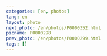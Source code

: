 ```yaml
---
categories: [en, photos]
lang: en
layout: photo
next_photo: /en/photos/P0000352.html
picname: P0000298
prev_photo: /en/photos/P0000299.html
tags: []
---
```

